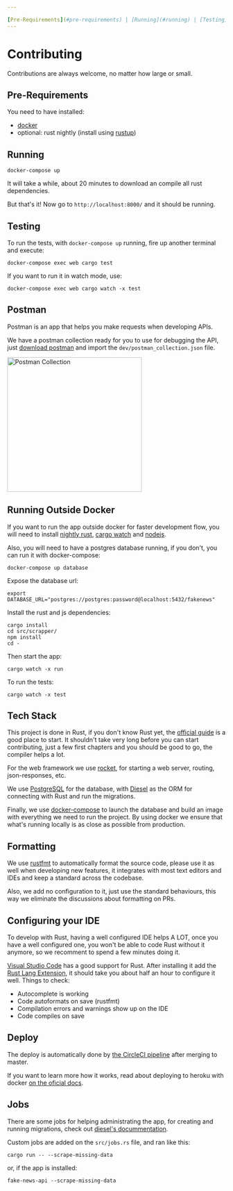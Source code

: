 ```yaml
---

[Pre-Requirements](#pre-requirements) | [Running](#running) | [Testing](#testing) | [Postman](#postman) | [Running outside docker](#running-outside-docker) | [Tech Stack](#tech-stack) | [Formatting](#formatting) | [Deploy](#deploy) | [Jobs](#jobs)
---
```


# Contributing

Contributions are always welcome, no matter how large or small.

## Pre-Requirements

You need to have installed:

* [docker](https://www.docker.com/docker)
* optional: rust nightly (install using [rustup](https://www.rustup.rs/))

## Running

```
docker-compose up
```

It will take a while, about 20 minutes to download an compile all rust dependencies.

But that's it! Now go to `http://localhost:8000/` and it should be running.

## Testing

To run the tests, with `docker-compose up` running, fire up another terminal and execute:

`docker-compose exec web cargo test`

If you want to run it in watch mode, use:

`docker-compose exec web cargo watch -x test`

## Postman

Postman is an app that helps you make requests when developing APIs.

We have a postman collection ready for you to use for debugging the API, just [download postman](https://www.getpostman.com/) and import the `dev/postman_collection.json` file.

<img width="310" src="https://user-images.githubusercontent.com/792201/31867369-ff4e8060-b76c-11e7-9ea8-2ddbfebec215.png" alt="Postman Collection">

## Running Outside Docker

If you want to run the app outside docker for faster development flow, you will need to install [nightly rust](https://doc.rust-lang.org/1.2.0/book/nightly-rust.html), [cargo watch](https://github.com/passcod/cargo-watch) and [nodejs](https://nodejs.org/en/).

Also, you will need to have a postgres database running, if you don't, you can run it with docker-compose:

```
docker-compose up database
```

Expose the database url:

```
export DATABASE_URL="postgres://postgres:password@localhost:5432/fakenews"
```

Install the rust and js dependencies:

```
cargo install
cd src/scrapper/
npm install
cd -
```

Then start the app:

```
cargo watch -x run
```

To run the tests:

```
cargo watch -x test
```

## Tech Stack

This project is done in Rust, if you don't know Rust yet, the [official guide](https://doc.rust-lang.org/stable/book/) is a good place to start. It shouldn't take very long before you can start contributing, just a few first chapters and you should be good to go, the compiler helps a lot.

For the web framework we use [rocket](https://rocket.rs/), for starting a web server, routing, json-responses, etc.

We use [PostgreSQL](https://www.postgresql.org/) for the database, with [Diesel](http://diesel.rs/) as the ORM for connecting with Rust and run the migrations.

Finally, we use [docker-compose](https://docs.docker.com/compose/) to launch the database and build an image with everything we need to run the project. By using docker we ensure that what's running locally is as close as possible from production.

## Formatting

We use [rustfmt](https://github.com/rust-lang-nursery/rustfmt) to automatically format the source code, please use it as well when developing new features, it integrates with most text editors and IDEs and keep a standard across the codebase.

Also, we add no configuration to it, just use the standard behaviours, this way we eliminate the discussions about formatting on PRs.

## Configuring your IDE

To develop with Rust, having a well configured IDE helps A LOT, once you have a well configured one, you won't be able to code Rust without it anymore, so we recomment to spend a few minutes doing it.

[Visual Studio Code](https://code.visualstudio.com/) has a good support for Rust. After installing it add the [Rust Lang Extension](https://marketplace.visualstudio.com/items?itemName=kalitaalexey.vscode-rust), it should take you about half an hour to configure it well. Things to check:

* Autocomplete is working
* Code autoformats on save (rustfmt)
* Compilation errors and warnings show up on the IDE
* Code compiles on save

## Deploy

The deploy is automatically done by [the CircleCI pipeline](https://circleci.com/gh/fake-news-detector/api) after merging to master.

If you want to learn more how it works, read about deploying to heroku with docker [on the oficial docs](https://devcenter.heroku.com/articles/container-registry-and-runtime).

## Jobs

There are some jobs for helping administrating the app, for creating and running migrations, check out [diesel's docummentation](http://diesel.rs/).

Custom jobs are added on the `src/jobs.rs` file, and ran like this:

```
cargo run -- --scrape-missing-data
```

or, if the app is installed:

```
fake-news-api --scrape-missing-data
```
